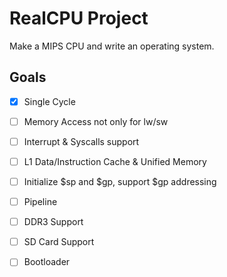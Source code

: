 # RealCPU Project

Make a MIPS CPU and write an operating system.

## Goals

- [x] Single Cycle
- [ ] Memory Access not only for lw/sw
- [ ] Interrupt & Syscalls support
- [ ] L1 Data/Instruction Cache & Unified Memory
- [ ] Initialize $sp and $gp, support $gp addressing
- [ ] Pipeline
- [ ] DDR3 Support
- [ ] SD Card Support
- [ ] Bootloader

